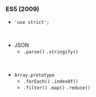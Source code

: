 ### ES5 (2009)
* `'use strict';`

<br />

* JSON
  * `.parse()` `.stringify()`

<br />

* `Array.prototype`
  * `.forEach()` `.indexOf()`
  * `.filter()` `.map()` `.reduce()`